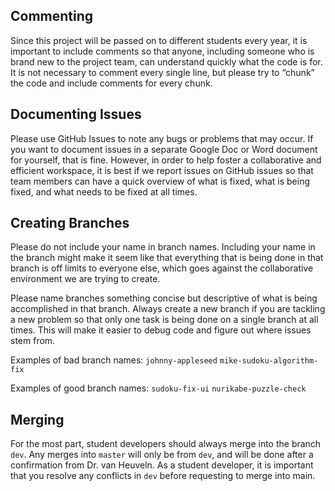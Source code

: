 ## Commenting
Since this project will be passed on to different students every year, it is important to include comments so that anyone, including someone who is brand new to the project team, can understand quickly what the code is for. It is not necessary to comment every single line, but please try to “chunk” the code and include comments for every chunk.

## Documenting Issues
Please use GitHub Issues to note any bugs or problems that may occur. If you want to document issues in a separate Google Doc or Word document for yourself, that is fine. However, in order to help foster a collaborative and efficient workspace, it is best if we report issues on GitHub issues so that team members can have a quick overview of what is fixed, what is being fixed, and what needs to be fixed at all times.

## Creating Branches
Please do not include your name in branch names. Including your name in the branch might make it seem like that everything that is being done in that branch is off limits to everyone else, which goes against the collaborative environment we are trying to create.

Please name branches something concise but descriptive of what is being accomplished in that branch. Always create a new branch if you are tackling a new problem so that only one task is being done on a single branch at all times. This will make it easier to debug code and figure out where issues stem from.

Examples of bad branch names:
	`johnny-appleseed`
	`mike-sudoku-algorithm-fix`

Examples of good branch names:
	`sudoku-fix-ui`
	`nurikabe-puzzle-check`

## Merging
For the most part, student developers should always merge into the branch `dev`. Any merges into `master` will only be from `dev`, and will be done after a confirmation from Dr. van Heuveln. As a student developer, it is important that you resolve any conflicts in `dev` before requesting to merge into main.
